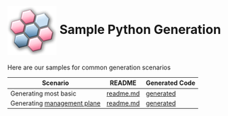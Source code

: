 # <img align="center" src="../images/logo.png"> Sample Python Generation

Here are our samples for common generation scenarios


| Scenario | README | Generated Code
|------------------|-------------|-------------
|Generating most basic | [readme.md][basic_readme] | [generated][basic_generated]
|Generating [management plane][mgmt] | [readme.md][mgmt_readme] | [generated][mgmt_generated]

<!-- LINKS -->
[basic_readme]: ./specification/basic/readme.md
[basic_generated]: ./specification/basic/generated.md
[mgmt]: https://docs.microsoft.com/en-us/azure/azure-resource-manager/management/control-plane-and-data-plane#control-plane
[mgmt_readme]: ./specification/management/readme.md
[mgmt_generated]: ./specification/management/generated

